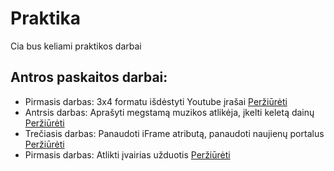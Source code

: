 # Praktika
Cia bus keliami praktikos darbai

##  Antros paskaitos darbai:

-   Pirmasis darbas: 3x4 formatu išdėstyti Youtube įrašai [Peržiūrėti](./Paskaita%202/CSSGridGallery)
-   Antrsis darbas: Aprašyti megstamą muzikos atlikėja, įkelti keletą dainų  [Peržiūrėti](./Paskaita%202/Atlikejas)
-   Trečiasis darbas: Panaudoti iFrame atributą, panaudoti naujienų portalus [Peržiūrėti](./Paskaita%202/InfoPortalai)
-   Pirmasis darbas: Atlikti įvairias užduotis [Peržiūrėti](./Paskaita%202/Praktikuojames)
 
